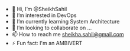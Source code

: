 - 👋 Hi, I’m @SheikhSahil
- 👀 I’m interested in DevOps
- 🌱 I’m currently learning System Architecture
- 💞️ I’m looking to collaborate on ...
- 📫 How to reach me sheikha.sahil@gmail.com
- ⚡ Fun fact: I'm an AMBIVERT

<!---
SheikhSahil-SDE/SheikhSahil-SDE is a ✨ special ✨ repository because its `README.md` (this file) appears on your GitHub profile.
You can click the Preview link to take a look at your changes.
--->
